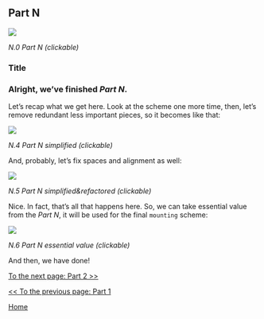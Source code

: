 ## Part N

[![](https://rawgit.com/Bogdan-Lyashenko/Under-the-hood-ReactJS/master/stack/images/N/part-N.svg)](https://rawgit.com/Bogdan-Lyashenko/Under-the-hood-ReactJS/master/stack/images/N/part-N.svg)

<em>N.0 Part N (clickable)</em>

### Title


### Alright, we’ve finished *Part N*.

Let’s recap what we get here. Look at the scheme one more time, then, let’s remove redundant less important pieces, so it becomes like that:

[![](https://rawgit.com/Bogdan-Lyashenko/Under-the-hood-ReactJS/master/stack/images/N/part-N-A.svg)](https://rawgit.com/Bogdan-Lyashenko/Under-the-hood-ReactJS/master/stack/images/N/part-N-A.svg)

<em>N.4 Part N simplified (clickable)</em>

And, probably, let’s fix spaces and alignment as well:

[![](https://rawgit.com/Bogdan-Lyashenko/Under-the-hood-ReactJS/master/stack/images/N/part-N-B.svg)](https://rawgit.com/Bogdan-Lyashenko/Under-the-hood-ReactJS/master/stack/images/N/part-N-B.svg)

<em>N.5 Part N simplified&refactored (clickable)</em>

Nice. In fact, that’s all that happens here. So, we can take essential value from the *Part N*, it will be used for the final `mounting` scheme:

[![](https://rawgit.com/Bogdan-Lyashenko/Under-the-hood-ReactJS/master/stack/images/N/part-N-C.svg)](https://rawgit.com/Bogdan-Lyashenko/Under-the-hood-ReactJS/master/stack/images/N/part-N-C.svg)

<em>N.6 Part N essential value (clickable)</em>

And then, we have done!


[To the next page: Part 2 >>](./Part-2.md)

[<< To the previous page: Part 1](./Part-1.md)


[Home](../../README.md)
